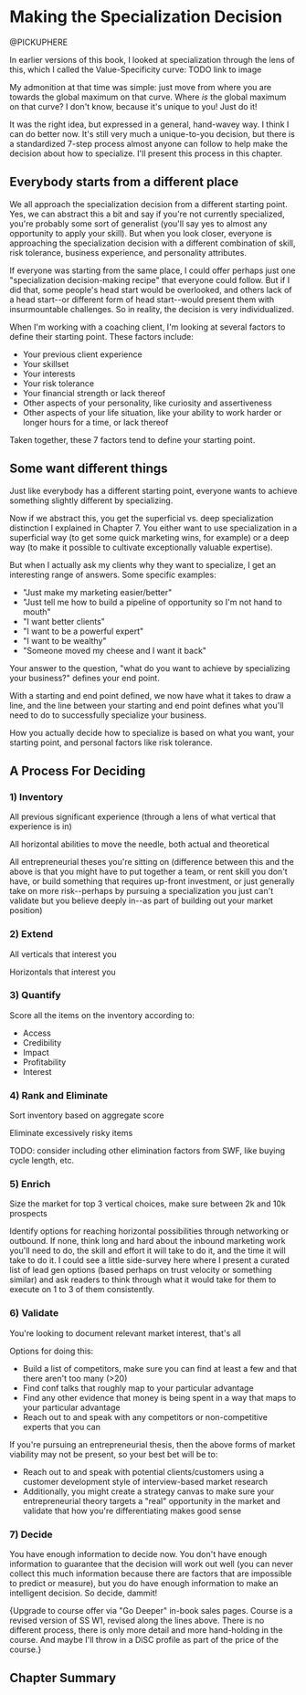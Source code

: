 # Making the Specialization Decision

@PICKUPHERE

 In earlier versions of this book, I looked at specialization through the lens of this, which I called the Value-Specificity curve: TODO link to image

My admonition at that time was simple: just move from where you are towards the global maximum on that curve. Where _is_ the global maximum on that curve? I don't know, because it's unique to you! Just do it!

It was the right idea, but expressed in a general, hand-wavey way. I think I can do better now. It's still very much a unique-to-you decision, but there is a standardized 7-step process almost anyone can follow to help make the decision about how to specialize. I'll present this process in this chapter.

## Everybody starts from a different place

We all approach the specialization decision from a different starting point. Yes, we can abstract this a bit and say if you're not currently specialized, you're probably some sort of generalist (you'll say yes to almost any opportunity to apply your skill). But when you look closer, everyone is approaching the specialization decision with a different combination of skill, risk tolerance, business experience, and personality attributes.

If everyone was starting from the same place, I could offer perhaps just one "specialization decision-making recipe" that everyone could follow. But if I did that, some people's head start would be overlooked, and others lack of a head start--or different form of head start--would present them with insurmountable challenges. So in reality, the decision is very individualized.

When I'm working with a coaching client, I'm looking at several factors to define their starting point. These factors include:

- Your previous client experience
- Your skillset
- Your interests
- Your risk tolerance
- Your financial strength or lack thereof
- Other aspects of your personality, like curiosity and assertiveness
- Other aspects of your life situation, like your ability to work harder or longer hours for a time, or lack thereof

Taken together, these 7 factors tend to define your starting point.

## Some want different things

Just like everybody has a different starting point, everyone wants to achieve something slightly different by specializing.

Now if we abstract this, you get the superficial vs. deep specialization distinction I explained in Chapter 7. You either want to use specialization in a superficial way (to get some quick marketing wins, for example) or a deep way (to make it possible to cultivate exceptionally valuable expertise). 

But when I actually ask my clients why they want to specialize, I get an interesting range of answers. Some specific examples:

- "Just make my marketing easier/better"
- "Just tell me how to build a pipeline of opportunity so I'm not hand to mouth"
- "I want better clients"
- "I want to be a powerful expert"
- "I want to be wealthy"
- "Someone moved my cheese and I want it back"

Your answer to the question, "what do you want to achieve by specializing your business?" defines your end point.

With a starting and end point defined, we now have what it takes to draw a line, and the line between your starting and end point defines what you'll need to do to successfully specialize your business.

How you actually decide how to specialize is based on what you want, your starting point, and personal factors like risk tolerance.

## A Process For Deciding

### 1) Inventory

All previous significant experience (through a lens of what vertical that experience is in)

All horizontal abilities to move the needle, both actual and theoretical

All entrepreneurial theses you're sitting on (difference between this and the above is that you might have to put together a team, or rent skill you don't have, or build something that requires up-front investment, or just generally take on more risk--perhaps by pursuing a specialization you just can't validate but you believe deeply in--as part of building out your market position)

### 2) Extend

All verticals that interest you

Horizontals that interest you

### 3) Quantify

Score all the items on the inventory according to:

- Access
- Credibility
- Impact
- Profitability
- Interest

### 4) Rank and Eliminate

Sort inventory based on aggregate score

Eliminate excessively risky items

TODO: consider including other elimination factors from SWF, like buying cycle length, etc.

### 5) Enrich

Size the market for top 3 vertical choices, make sure between 2k and 10k prospects

Identify options for reaching horizontal possibilities through networking or outbound. If none, think long and hard about the inbound marketing work you'll need to do, the skill and effort it will take to do it, and the time it will take to do it. I could see a little side-survey here where I present a curated list of lead gen options (based perhaps on trust velocity or something similar) and ask readers to think through what it would take for them to execute on 1 to 3 of them consistently.

### 6) Validate

You're looking to document relevant market interest, that's all

Options for doing this:

- Build a list of competitors, make sure you can find at least a few and that there aren't too many (\>20)
- Find conf talks that roughly map to your particular advantage
- Find any other evidence that money is being spent in a way that maps to your particular advantage
- Reach out to and speak with any competitors or non-competitive experts that you can

If you're pursuing an entrepreneurial thesis, then the above forms of market viability may not be present, so your best bet will be to:

- Reach out to and speak with potential clients/customers using a customer development style of interview-based market research
- Additionally, you might create a strategy canvas to make sure your entrepreneurial theory targets a "real" opportunity in the market and validate that how you're differentiating makes good sense

### 7) Decide

You have enough information to decide now. You don't have enough information to guarantee that the decision will work out well (you can never collect this much information because there are factors that are impossible to predict or measure), but you do have enough information to make an intelligent decision. So decide, dammit!

{Upgrade to course offer via "Go Deeper" in-book sales pages. Course is a revised version of SS W1, revised along the lines above. There is no different process, there is only more detail and more hand-holding in the course. And maybe I'll throw in a DiSC profile as part of the price of the course.}

## Chapter Summary
